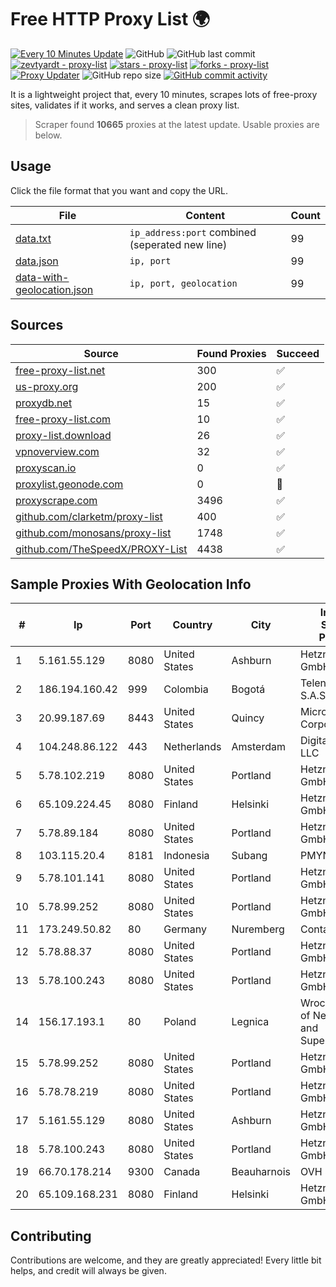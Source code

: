 
# Free HTTP Proxy List 🌍

[![Every 10 Minutes Update](https://github.com/mertguvencli/http-proxy-list/actions/workflows/main.yml/badge.svg?branch=main)](https://github.com/mertguvencli/http-proxy-list/actions/workflows/main.yml)
![GitHub](https://img.shields.io/github/license/mertguvencli/http-proxy-list)
![GitHub last commit](https://img.shields.io/github/last-commit/mertguvencli/http-proxy-list)
[![zevtyardt - proxy-list](https://img.shields.io/static/v1?label=zevtyardt&message=proxy-list&color=blue&logo=github)](https://github.com/zevtyardt/proxy-list "Go to GitHub repo")
[![stars - proxy-list](https://img.shields.io/github/stars/zevtyardt/proxy-list?style=social)](https://github.com/zevtyardt/proxy-list)
[![forks - proxy-list](https://img.shields.io/github/forks/zevtyardt/proxy-list?style=social)](https://github.com/zevtyardt/proxy-list)
[![Proxy Updater](https://github.com/zevtyardt/proxy-list/workflows/Proxy%20Updater/badge.svg)](https://github.com/zevtyardt/proxy-list/actions?query=workflow:"Proxy+Updater")
![GitHub repo size](https://img.shields.io/github/repo-size/zevtyardt/proxy-list)
[![GitHub commit activity](https://img.shields.io/github/commit-activity/m/zevtyardt/proxy-list?logo=commits)](https://github.com/zevtyardt/proxy-list/commits/main)

It is a lightweight project that, every 10 minutes, scrapes lots of free-proxy sites, validates if it works, and serves a clean proxy list.

> Scraper found **10665** proxies at the latest update. Usable proxies are below.

## Usage

Click the file format that you want and copy the URL.

|File|Content|Count|
|----|-------|-----|
|[data.txt](https://raw.githubusercontent.com/mertguvencli/http-proxy-list/main/proxy-list/data.txt)|`ip_address:port` combined (seperated new line)|99|
|[data.json](https://raw.githubusercontent.com/mertguvencli/http-proxy-list/main/proxy-list/data.json)|`ip, port`|99|
|[data-with-geolocation.json](https://raw.githubusercontent.com/mertguvencli/http-proxy-list/main/proxy-list/data-with-geolocation.json)|`ip, port, geolocation`|99|

## Sources

|Source|Found Proxies|Succeed|
|------|-------------|-------|
|[free-proxy-list.net](https://free-proxy-list.net)|300|✅|
|[us-proxy.org](https://www.us-proxy.org)|200|✅|
|[proxydb.net](http://proxydb.net)|15|✅|
|[free-proxy-list.com](https://free-proxy-list.com/?page=&port=&type%5B%5D=http&type%5B%5D=https&up_time=0&search=Search)|10|✅|
|[proxy-list.download](https://www.proxy-list.download/HTTP)|26|✅|
|[vpnoverview.com](https://vpnoverview.com/privacy/anonymous-browsing/free-proxy-servers)|32|✅|
|[proxyscan.io](https://www.proxyscan.io)|0|✅|
|[proxylist.geonode.com](https://proxylist.geonode.com/api/proxy-list?limit=300&page=1&sort_by=lastChecked&sort_type=desc&protocols=http,https)|0|🚫|
|[proxyscrape.com](https://api.proxyscrape.com/v2/?request=displayproxies&protocol=http&timeout=10000&country=all&ssl=all&anonymity=all)|3496|✅|
|[github.com/clarketm/proxy-list](https://raw.githubusercontent.com/clarketm/proxy-list/master/proxy-list-raw.txt)|400|✅|
|[github.com/monosans/proxy-list](https://raw.githubusercontent.com/monosans/proxy-list/main/proxies/http.txt)|1748|✅|
|[github.com/TheSpeedX/PROXY-List](https://raw.githubusercontent.com/TheSpeedX/PROXY-List/master/http.txt)|4438|✅|


## Sample Proxies With Geolocation Info

|#|Ip|Port|Country|City|Internet Service Provider|
|-|--|----|-------|----|-------------------------|
|1|5.161.55.129|8080|United States|Ashburn|Hetzner Online GmbH|
|2|186.194.160.42|999|Colombia|Bogotá|Telenet Digital S.A.S|
|3|20.99.187.69|8443|United States|Quincy|Microsoft Corporation|
|4|104.248.86.122|443|Netherlands|Amsterdam|DigitalOcean, LLC|
|5|5.78.102.219|8080|United States|Portland|Hetzner Online GmbH|
|6|65.109.224.45|8080|Finland|Helsinki|Hetzner Online GmbH|
|7|5.78.89.184|8080|United States|Portland|Hetzner Online GmbH|
|8|103.115.20.4|8181|Indonesia|Subang|PMYNET|
|9|5.78.101.141|8080|United States|Portland|Hetzner Online GmbH|
|10|5.78.99.252|8080|United States|Portland|Hetzner Online GmbH|
|11|173.249.50.82|80|Germany|Nuremberg|Contabo GmbH|
|12|5.78.88.37|8080|United States|Portland|Hetzner Online GmbH|
|13|5.78.100.243|8080|United States|Portland|Hetzner Online GmbH|
|14|156.17.193.1|80|Poland|Legnica|Wroclaw Centre of Networking and Supercomputing|
|15|5.78.99.252|8080|United States|Portland|Hetzner Online GmbH|
|16|5.78.78.219|8080|United States|Portland|Hetzner Online GmbH|
|17|5.161.55.129|8080|United States|Ashburn|Hetzner Online GmbH|
|18|5.78.100.243|8080|United States|Portland|Hetzner Online GmbH|
|19|66.70.178.214|9300|Canada|Beauharnois|OVH SAS|
|20|65.109.168.231|8080|Finland|Helsinki|Hetzner Online GmbH|



## Contributing

Contributions are welcome, and they are greatly appreciated! Every
little bit helps, and credit will always be given.

